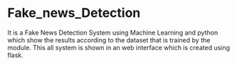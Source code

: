 # Fake_news_Detection
It is a Fake News Detection System using Machine Learning and python which show the results according to the dataset that is trained by the module. This all system is shown in  an web interface which is created using flask. 
